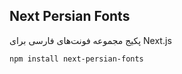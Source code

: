 ## Next Persian Fonts
پکیج مجموعه فونت‌های فارسی برای Next.js

```bash
npm install next-persian-fonts
```